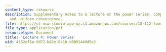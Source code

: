 ```yaml
---
content_type: resource
description: Supplementary notes to a lecture on the power series, complex power series,
  and uniform convergence.
file: https://ol-ocw-studio-app-qa.s3.amazonaws.com/courses/18-112-functions-of-a-complex-variable-fall-2008/4152ef5a9d72b42e8410b889144dd5a3_lecture4.pdf
file_type: application/pdf
resourcetype: Document
title: 'Lecture 4: Power Series'
uid: 4152ef5a-9d72-b42e-8410-b889144dd5a3
---
```

